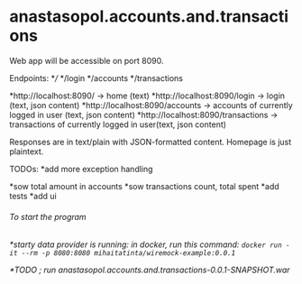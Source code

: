 # anastasopol.accounts.and.transactions

Web app will be accessible on port 8090.

Endpoints:
*_/_
*/login
*/accounts
*/transactions


*http://localhost:8090/ -> home (text)
*http://localhost:8090/login -> login (text, json content)
*http://localhost:8090/accounts -> accounts of currently logged in user (text, json content)
*http://localhost:8090/transactions ->  transactions of currently logged in user(text, json content)


Responses are in text/plain with JSON-formatted content. Homepage is just plaintext.


TODOs:
*add more exception handling

*sow total amount in accounts
*sow transactions count, total spent
*add tests
*add ui

<h6>To start the program <h6>
 *starty data provider is running: in docker, run this command: <code>docker run -it --rm -p 8080:8080 mihaitatinta/wiremock-example:0.0.1</code> 
  
 *TODO ; run anastasopol.accounts.and.transactions-0.0.1-SNAPSHOT.war


  
  


